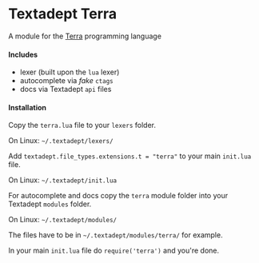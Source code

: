 # Textadept Terra

A module for the [Terra](http://terralang.org/) programming language

#### Includes
- lexer (built upon the `lua` lexer)
- autocomplete via *fake* `ctags`
- docs via Textadept `api` files

#### Installation

Copy the `terra.lua` file to your `lexers` folder.

On Linux: `~/.textadept/lexers/`

Add `textadept.file_types.extensions.t = "terra"` to your main `init.lua` file.

On Linux: `~/.textadept/init.lua`

For autocomplete and docs copy the `terra` module folder into your
Textadept `modules` folder.

On Linux: `~/.textadept/modules/`

The files have to be in `~/.textadept/modules/terra/` for example.

In your main `init.lua` file do `require('terra')` and you're done.